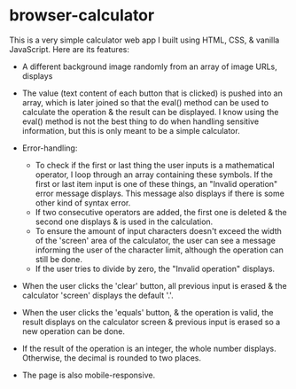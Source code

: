 ﻿# browser-calculator
This is a very simple calculator web app I built using HTML, CSS, & vanilla JavaScript. Here are its features:
* A different background image randomly from an array of image URLs, displays
* The value (text content of each button that is clicked) is pushed into an array, which is later joined so that the eval() method can be used to calculate the operation & the result can be displayed. I know using the eval() method is not the best thing to do when handling sensitive information, but this is only meant to be a simple calculator.
* Error-handling: 
  * To check if the first or last thing the user inputs is a mathematical operator, I loop through an array containing these symbols. If the first or last item input is one of these things, an "Invalid operation" error message displays. This message also displays if there is some other kind of syntax error.
  * If two consecutive operators are added, the first one is deleted & the second one displays & is used in the calculation.
  * To ensure the amount of input characters doesn't exceed the width of the 'screen' area of the calculator, the user can see a message informing the user of the character limit, although the operation can still be done. 
  * If the user tries to divide by zero, the "Invalid operation" displays.
* When the user clicks the 'clear' button, all previous input is erased & the calculator 'screen' displays the default '.'.
* When the user clicks the 'equals' button, & the operation is valid, the result displays on the calculator screen & previous input is erased so a new operation can be done.

* If the result of the operation is an integer, the whole number displays. Otherwise, the decimal is rounded to two places.
* The page is also mobile-responsive.
